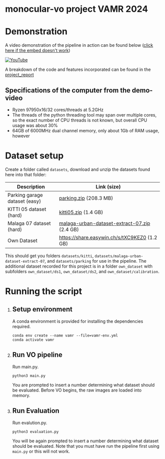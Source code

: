 # monocular-vo project VAMR 2024

# Demonstration

A video demonstration of the pipeline in action can be found below ([click here if the embed doesn't work](https://www.youtube.com/watch?v=hEA7zJPG3Gs))

[![YouTube](http://i.ytimg.com/vi/hEA7zJPG3Gs/hqdefault.jpg)](https://www.youtube.com/watch?v=hEA7zJPG3Gs)

A breakdown of the code and features incorporated can be found in the [project_report](VAMR_Project_Report.pdf)

## Specifications of the computer from the demo-video
- Ryzen 97950x16/32 cores/threads at 5.2GHz
- The threads of the python threading tool may span over multiple cores, so the exact number of CPU threads is not known, but overall CPU usage was about 30%
- 64GB of 6000MHz dual channel memory, only about 1Gb of RAM usage, however

# Dataset setup

Create a folder called `datasets`, download and unzip the datasets found here into that folder:

Description | Link (size)
------------- | ----------
Parking garage dataset (easy) |	[parking.zip](https://rpg.ifi.uzh.ch/docs/teaching/2024/parking.zip) (208.3 MB)
KITTI 05 dataset (hard)	| [kitti05.zip](https://rpg.ifi.uzh.ch/docs/teaching/2024/kitti05.zip) (1.4 GB)
Malaga 07 dataset (hard) | [malaga-urban-dataset-extract-07.zip](https://rpg.ifi.uzh.ch/docs/teaching/2024/malaga-urban-dataset-extract-07.zip) (2.4 GB)
Own Dataset | https://share.easywin.ch/s/tXC9KEZ0 (1.2 GB)

This should get you folders `datasets/kitti`, `datasets/malaga-urban-dataset-extract-07`, and `datasets/parking`
for use in the pipeline. The additional dataset recorded for this project is in a folder `own_dataset` with subfolders `own_dataset/ds1`, `own_dataset/ds2`, and `own_dataset/calibration`. 

# Running the script

1. ## Setup environment
    A conda environment is provided for installing the dependencies required.
    ```
    conda env create --name vamr --file=vamr-env.yml
    conda activate vamr
    ```

2. ## Run VO pipeline
    Run main.py.
    ```
    python3 main.py
    ```
    You are prompted to insert a number determining what dataset should be evaluated.
    Before VO begins, the raw images are loaded into memory.

3. ## Run Evaluation 
    Run evalution.py.
    ```
    python3 evaluation.py
    ```
    You will be again prompted to insert a number determining what dataset should be evaluated.
    Note that you must have run the pipeline first using `main.py` or this will not work.
